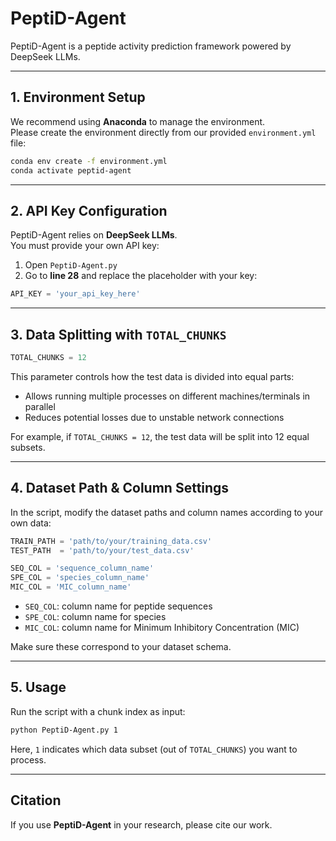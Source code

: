 # PeptiD-Agent

PeptiD-Agent is a peptide activity prediction framework powered by DeepSeek LLMs.  

---

## 1. Environment Setup

We recommend using **Anaconda** to manage the environment.  
Please create the environment directly from our provided `environment.yml` file:

```bash
conda env create -f environment.yml
conda activate peptid-agent
```

---

## 2. API Key Configuration

PeptiD-Agent relies on **DeepSeek LLMs**.  
You must provide your own API key:

1. Open `PeptiD-Agent.py`  
2. Go to **line 28** and replace the placeholder with your key:

```python
API_KEY = 'your_api_key_here'
```

---

## 3. Data Splitting with `TOTAL_CHUNKS`

```python
TOTAL_CHUNKS = 12
```

This parameter controls how the test data is divided into equal parts:  

- Allows running multiple processes on different machines/terminals in parallel  
- Reduces potential losses due to unstable network connections  

For example, if `TOTAL_CHUNKS = 12`, the test data will be split into 12 equal subsets.

---

## 4. Dataset Path & Column Settings

In the script, modify the dataset paths and column names according to your own data:

```python
TRAIN_PATH = 'path/to/your/training_data.csv'
TEST_PATH  = 'path/to/your/test_data.csv'

SEQ_COL = 'sequence_column_name'
SPE_COL = 'species_column_name'
MIC_COL = 'MIC_column_name'
```

- `SEQ_COL`: column name for peptide sequences  
- `SPE_COL`: column name for species  
- `MIC_COL`: column name for Minimum Inhibitory Concentration (MIC)  

Make sure these correspond to your dataset schema.

---

## 5. Usage

Run the script with a chunk index as input:

```bash
python PeptiD-Agent.py 1
```

Here, `1` indicates which data subset (out of `TOTAL_CHUNKS`) you want to process.

---

## Citation

If you use **PeptiD-Agent** in your research, please cite our work.  

